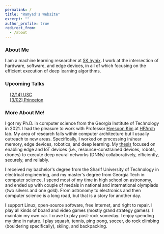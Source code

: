 ```yaml
---
permalink: /
title: "Ramyad's Website"
excerpt: ""
author_profile: true
redirect_from:
  - /about
---
```

### About Me

I am a machine learning researcher at [SK hynix](http://www.skhynix.com/). I work at the intersection of hardware, software, and edge devices, in all of which focusing on the efficient execution of deep learning algorithms.

### Upcoming Talks
&nbsp;&nbsp;&nbsp; [[2/14] USC](https://minghsiehece.usc.edu/event/?event=102812)  
&nbsp;&nbsp;&nbsp; [[3/02] Princeton](https://ece.princeton.edu/events/dealing-data-deluge-edge-systems)

### More About Me!

I got my Ph.D. in computer science from the Georgia Institute of Technology in 2021. I had the pleasure to work with Professor [Hyesoon Kim](https://www.cc.gatech.edu/~hyesoon/) at [HPArch](http://hparch.gatech.edu) lab. My area of research falls within computer architecture but I usually outreach to new areas. Specifically, I worked on processing in/near memory, edge devices, robotics, and deep learning. My [thesis](http://hdl.handle.net/1853/64765) focused on enabling edge and IoT devices (i.e., resource-constrained devices, robots, drones) to execute deep neural networks (DNNs) collaboratively, efficiently, securely, and reliably.  

I received my bachelor's degree from the Sharif University of Technology in electrical engineering, and my master's degree from Georgia Tech in computer science. I spend most of my time in high school on astronomy, and ended up with couple of medals in national and international olympiads (two silvers and one gold). From astronomy to electronics and then computer science is a long road, but that is a story for another day.  

I support Linux, open-source software, free Internet, and right to repair. I play all kinds of board and video games (mostly grand strategy games). I maintain my own car. I crave to play post-rock someday. I enjoy spending my time in nature. I play squash, tennis, ping pong, soccer, do rock climbing (bouldering specifically), skiing, and backpacking.


<!-- ## News
* _[Nov'20]_ Our paper titled Quantifying the Design-Space Tradeoffs in Autonomous Drones has been accepted to [ASPLOS'21](https://asplos-conference.org/).

* _[Oct'20]_ Our paper about intelligent accelerating sparse gathering for scaling recommendation systems is accepted to [HPCA'21](https://hpca-conf.org/2021/).

* _[Aug'20]_ Our paper about scalable systolic array implementation for deep learning is accepted to [ICCD'20](https://www.iccd-conf.com/Home.html).

* _[April'20]_ __CS 4290 (Summer20)__: I am teaching high-performance computer architecture this summer. You can check the [website](https://www.cc.gatech.edu/~rhadidi6/cs4290-2020/index.html). Feel free to shot me an email if you have any questions.

* _[Mar'20]_ __PiZeroW__: I built a Pi Zero temperature monitoring with a webserver plus a Network-Wide ad Blocker, you can find the code [here](https://github.com/ramyadhadidi/pi_sensor_webserver). Interesting that with a single core my PiZero can run two webservers (pi-hole + dash), a DNS resolver with 2M domains on the blacklist updated every day, and a temperature logger with OLED updating every 30 seconds. However, people still rely on remote servers to do these simple tasks.

* _[Mar'20]_ Our paper about systolic array implementation for deep learning is accepted to [FCCM'20](https://www.fccm.org/).

* _[Feb'20]_ We have two new works on drones one at [CogArch](http://cogarch-workshop.org/) workshop, another at [ISPASS](https://www.ispass.org/) as a poster.

* _[Feb'20]_ Our paper about efficient SLAM implementation is accepted to [DAC'20](https://www.dac.com/).

* _[Jan'20]_ My paper got accepted to [IoT Journal](http://ieee-iotj.org/).

* _[Dec'19]_ __HpArch Undergraduate Research__ [website](http://hparch.gatech.edu/undergraduate_research/) is up!
  Check [Drone Demo](http://www.youtube.com/watch?v=3EmQX5hJeWg) and [Robots Demo](http://www.youtube.com/watch?v=rUPnl4SnMRQ).

* _[Nov'19]_ Excited that papers that I have helped with have been accepted to __HPCA__, __ASPLOS__, and __DATE__, [publication](https://ramyadhadidi.github.io/publications/).

* _[Nov'19]_ __IISWC'19 Best Paper Nominee__: Our paper about characterizing edge devices for DNN execution is in the best paper session. Check publication list for the paper and [EdgeBench](http://hparch.gatech.edu/edgeBench).

* _[Oct'19]_ __SRC Bronze Winner ESWEEK'19__: Nima won SRC Bronze Winner at ESWEEK for his paper about _SLAM Performance on Embedded Robots_! Check the publication list for the paper.

* _[Sep'19]_ __FPL'19 Demo__: Check our demo [here](http://hparch.gatech.edu/fpl19).

* _[April'19]_ __Undergraduate Research__: I am looking for undergraduates to work with me in our group. My research covers interdisciplinary areas: Architecture, robotics, ML, and systems. Any skill in EE and CS would be a good starting point to join us. We always try to find venues for our undergraduates to publish their work. Please send me an email if you are interested or if you want more about the projects. You will be working with [Hyesoon](https://www.cc.gatech.edu/~hyesoon/), [Jiashen](https://jiashenc.github.io/cv/), and me. Current [list](https://ramyadhadidi.github.io/resume/) of people.

* _[April'19]_ __CS 4290 (Summer19)__: I will be teaching high-performance computer architecture summer 19 [(CS4290)](https://www.cc.gatech.edu/~rhadidi6/cs4290/index.html). Feel free to send me an email if you have any questions. Everything in the course is the same as CS 6290/ECE 4100/ECE 6100.

* _[March'19]_ __SysML'19 Demo__: Check our demo [here](http://hparch.gatech.edu//sysml). -->
